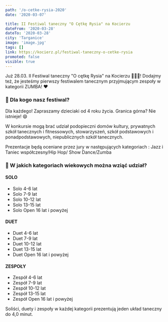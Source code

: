 ```yaml
---
path: '/o-cetke-rysia-2020'
date: '2020-03-07'

title: II Festiwal taneczny "O Cętkę Rysia" na Kocierzu
dateFrom: '2020-03-28'
dateTo: '2020-03-28'
city: 'Targanice'
image: 'image.jpg'
tags: []
link: https://kocierz.pl/festiwal-taneczny-o-cetke-rysia
promoted: false
visible: true
---
```

Już 28.03. II Festiwal taneczny "O cętkę Rysia" na Kocierzu 💃👯‍🐱! Dodajmy też, że jesteśmy pierwszy festiwalem tanecznym przyjmującym zespoły w kategorii ZUMBA! ❤

### 🐾 Dla kogo nasz festiwal?

Dla każdego! Zapraszamy dzieciaki od 4 roku życia. Granica górna? Nie istnieje! 😄

W konkursie mogą brać udział podopieczni domów kultury, prywatnych szkół tanecznych i fitnessowych, stowarzyszeń, szkół podstawowych i ponadpodstawowych, niepublicznych szkół tanecznych.

Prezentacje będą oceniane przez jury w następujących  kategoriach : Jazz i Taniec współczesny/Hip Hop/ Show Dance/Zumba 

### 🐾 W jakich kategoriach wiekowych można wziąć udział? 
#### SOLO 
- Solo 4-6 lat
- Solo 7-9 lat
- Solo 10-12 lat
- Solo 13-15 lat
- Solo Open 16 lat i powyżej
#### DUET
- Duet 4-6 lat
- Duet 7-9 lat
- Duet 10-12 lat
- Duet 13-15 lat
- Duet Open 16 lat i powyżej
#### ZESPOŁY
- Zespół 4-6 lat
- Zespół 7-9 lat
- Zespół 10-12 lat
- Zespół 13-15 lat
- Zespół Open 16 lat i powyżej

Soliści, duety i zespoły w każdej kategorii prezentują jeden układ taneczny do 4,0 minut.
